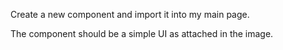 Create a new component and import it into my main page.

The component should be a simple UI as attached in the image.
